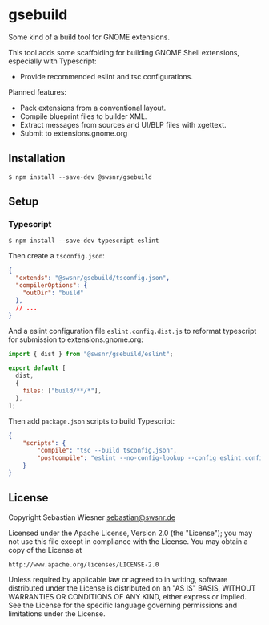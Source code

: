 # gsebuild

Some kind of a build tool for GNOME extensions.

This tool adds some scaffolding for building GNOME Shell extensions, especially with Typescript:

- Provide recommended eslint and tsc configurations.

Planned features:

- Pack extensions from a conventional layout.
- Compile blueprint files to builder XML.
- Extract messages from sources and UI/BLP files with xgettext.
- Submit to extensions.gnome.org

## Installation

```console
$ npm install --save-dev @swsnr/gsebuild
```

## Setup

### Typescript

```console
$ npm install --save-dev typescript eslint
```

Then create a `tsconfig.json`:

```json
{
  "extends": "@swsnr/gsebuild/tsconfig.json",
  "compilerOptions": {
    "outDir": "build"
  },
  // ...
}
```

And a eslint configuration file `eslint.config.dist.js` to reformat typescript for submission to extensions.gnome.org:

```javascript
import { dist } from "@swsnr/gsebuild/eslint";

export default [
  dist,
  {
    files: ["build/**/*"],
  },
];
```

Then add `package.json` scripts to build Typescript:

```json
{
    "scripts": {
        "compile": "tsc --build tsconfig.json",
        "postcompile": "eslint --no-config-lookup --config eslint.config.dist.js --quiet --fix ."
    }
}
```

## License

Copyright Sebastian Wiesner <sebastian@swsnr.de>

Licensed under the Apache License, Version 2.0 (the "License");
you may not use this file except in compliance with the License.
You may obtain a copy of the License at

    http://www.apache.org/licenses/LICENSE-2.0

Unless required by applicable law or agreed to in writing, software
distributed under the License is distributed on an "AS IS" BASIS,
WITHOUT WARRANTIES OR CONDITIONS OF ANY KIND, either express or implied.
See the License for the specific language governing permissions and
limitations under the License.
